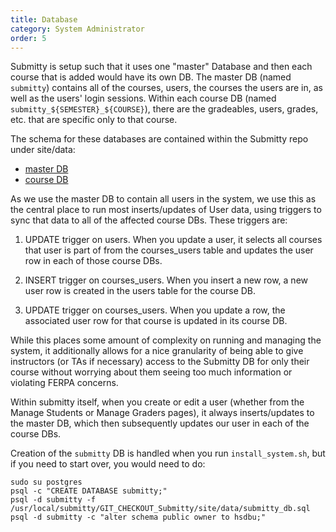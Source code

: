 ```yaml
---
title: Database
category: System Administrator
order: 5
---
```


Submitty is setup such that it uses one "master" Database and then each course 
that is added would have its own DB. The master DB (named `submitty`) contains
all of the courses, users, the courses the users are in, as well as the users'
login sessions. Within each course DB (named `submitty_${SEMESTER}_${COURSE}`), 
there are the gradeables, users, grades, etc. that are specific only to that course. 

The schema for these databases are contained within the Submitty repo under site/data:  

* [master DB](https://github.com/Submitty/Submitty/blob/master/site/data/submitty_db.sql)  
* [course DB](https://github.com/Submitty/Submitty/blob/master/site/data/course_tables.sql)  

As we use the master DB to contain all users in the system, we use this as the central
place to run most inserts/updates of User data, using triggers to sync that data to all
of the affected course DBs. These triggers are:

1. UPDATE trigger on users. When you update a user, it selects all courses that user is
   part of from the courses_users table and updates the user row in each of those course DBs.
   
2. INSERT trigger on courses_users. When you insert a new row, a new user row is created in
   the users table for the course DB.
   
3. UPDATE trigger on courses_users. When you update a row, the associated user row for that
   course is updated in its course DB.

While this places some amount of complexity on running and managing the system, it additionally
allows for a nice granularity of being able to give instructors (or TAs if necessary) access
to the Submitty DB for only their course without worrying about them seeing too much
information or violating FERPA concerns.

Within submitty itself, when you create or edit a user (whether from the Manage Students
or Manage Graders pages), it always inserts/updates to the master DB, which then subsequently
updates our user in each of the course DBs.

Creation of the `submitty` DB is handled when you run `install_system.sh`, but if you need
to start over, you would need to do:
```
sudo su postgres
psql -c "CREATE DATABASE submitty;"
psql -d submitty -f /usr/local/submitty/GIT_CHECKOUT_Submitty/site/data/submitty_db.sql
psql -d submitty -c "alter schema public owner to hsdbu;"
```